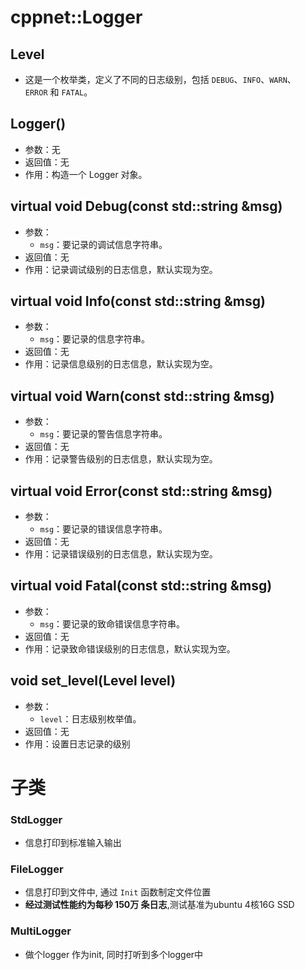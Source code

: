 # cppnet::Logger
## Level
- 这是一个枚举类，定义了不同的日志级别，包括 `DEBUG`、`INFO`、`WARN`、`ERROR` 和 `FATAL`。
## Logger()
- 参数：无
- 返回值：无
- 作用：构造一个 Logger 对象。
## virtual void Debug(const std::string &msg)
- 参数：
    - `msg`：要记录的调试信息字符串。
- 返回值：无
- 作用：记录调试级别的日志信息，默认实现为空。
## virtual void Info(const std::string &msg)
- 参数：
    - `msg`：要记录的信息字符串。
- 返回值：无
- 作用：记录信息级别的日志信息，默认实现为空。
## virtual void Warn(const std::string &msg)
- 参数：
    - `msg`：要记录的警告信息字符串。
- 返回值：无
- 作用：记录警告级别的日志信息，默认实现为空。
## virtual void Error(const std::string &msg)
- 参数：
    - `msg`：要记录的错误信息字符串。
- 返回值：无
- 作用：记录错误级别的日志信息，默认实现为空。
## virtual void Fatal(const std::string &msg)
- 参数：
    - `msg`：要记录的致命错误信息字符串。
- 返回值：无
- 作用：记录致命错误级别的日志信息，默认实现为空。
## void set_level(Level level)
- 参数：
    - `level`：日志级别枚举值。
- 返回值：无
- 作用：设置日志记录的级别
# 子类
### StdLogger
- 信息打印到标准输入输出
### FileLogger
- 信息打印到文件中, 通过 `Init` 函数制定文件位置
- **经过测试性能约为每秒 150万 条日志**,测试基准为ubuntu 4核16G SSD
### MultiLogger
- 做个logger 作为init, 同时打听到多个logger中
